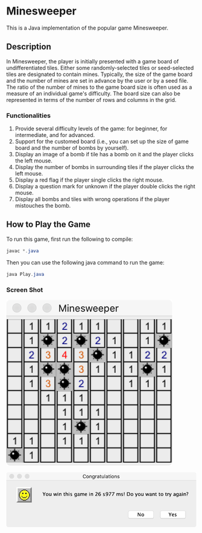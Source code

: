 # Minesweeper

This is a Java implementation of the popular game Minesweeper.



## Description

In Minesweeper, the player is initially presented with a game board of undifferentiated tiles. Either some randomly-selected tiles or seed-selected tiles are designated to contain mines. Typically, the size of the game board and the number of mines are set in advance by the user or by a seed file. The ratio of the number of mines to the game board size is often used as a measure of an individual game's difficulty. The board size can also be represented in terms of the number of rows and columns in the grid.



### Functionalities

1. Provide several difficulty levels of the game: for beginner, for intermediate, and for advanced.
2. Support for the customed board (i.e., you can set up the size of game board and the number of bombs by yourself).
3. Display an image of a bomb if tile has a bomb on it and the player clicks the left mouse.
4. Display the number of bombs in surrounding tiles if the player clicks the left mouse.
5. Display a red flag if the player single clicks the right mouse.
6. Display a question mark for unknown if the player double clicks the right mouse.
7. Display all bombs and tiles with wrong operations if the player mistouches the bomb.



## How to Play the Game

To run this game, first run the following to compile:

```java
javac *.java
```

Then you can use the following java command to run the game:

```java
java Play.java
```



### Screen Shot

![end-up](end-up.png)



![congrats](congrats.png)
